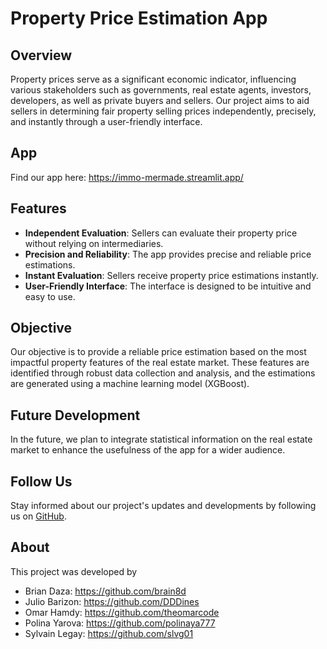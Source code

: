 # Property Price Estimation App

## Overview

Property prices serve as a significant economic indicator, influencing various stakeholders such as governments, real estate agents, investors, developers, as well as private buyers and sellers. Our project aims to aid sellers in determining fair property selling prices independently, precisely, and instantly through a user-friendly interface.

## App

Find our app here: https://immo-mermade.streamlit.app/

## Features

- **Independent Evaluation**: Sellers can evaluate their property price without relying on intermediaries.
- **Precision and Reliability**: The app provides precise and reliable price estimations.
- **Instant Evaluation**: Sellers receive property price estimations instantly.
- **User-Friendly Interface**: The interface is designed to be intuitive and easy to use.

## Objective

Our objective is to provide a reliable price estimation based on the most impactful property features of the real estate market. These features are identified through robust data collection and analysis, and the estimations are generated using a machine learning model (XGBoost).

## Future Development

In the future, we plan to integrate statistical information on the real estate market to enhance the usefulness of the app for a wider audience.

## Follow Us

Stay informed about our project's updates and developments by following us on [GitHub](https://github.com/brain8d/immo-eliza-deployment).

## About

This project was developed by

- Brian Daza: https://github.com/brain8d
- Julio Barizon: https://github.com/DDDines
- Omar Hamdy: https://github.com/theomarcode
- Polina Yarova: https://github.com/polinaya777
- Sylvain Legay: https://github.com/slvg01
